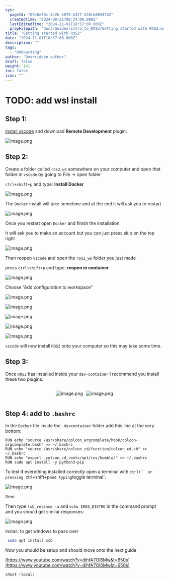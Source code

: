 ```yaml
---
sys:
  pageId: "89e0a78c-4e2b-4070-b327-d28cb0694742"
  createdTime: "2024-08-21T00:24:00.000Z"
  lastEditedTime: "2024-11-01T18:57:00.000Z"
  propFilepath: "docs/Guides/intro_to_ROS2/Getting started with ROS2.md"
title: "Getting started with ROS2"
date: "2024-11-01T18:57:00.000Z"
description: ""
tags:
  - "Onboarding"
author: "Overridden author"
draft: false
weight: 141
toc: false
icon: ""
---
```


# TODO: add wsl install

## Step 1:

[Install vscode](https://code.visualstudio.com/download) and download **Remote Development** plugin:

![image.png](https://prod-files-secure.s3.us-west-2.amazonaws.com/d518164a-d88e-44d1-a4ee-3adb3bd8bce0/efb52993-1881-4a40-b95e-6f020334f022/image.png?X-Amz-Algorithm=AWS4-HMAC-SHA256&X-Amz-Content-Sha256=UNSIGNED-PAYLOAD&X-Amz-Credential=ASIAZI2LB4665EBMLJ6P%2F20250218%2Fus-west-2%2Fs3%2Faws4_request&X-Amz-Date=20250218T170728Z&X-Amz-Expires=3600&X-Amz-Security-Token=IQoJb3JpZ2luX2VjEGcaCXVzLXdlc3QtMiJIMEYCIQC3gBzhS6mTdbK2DDD3V3ibrA3f%2FOwEDxJeIeO5TTCZRgIhALuFREmltMz2WjtXo3%2F%2Bms5IJW6A7Xc3ise%2BKazDYamYKogECJD%2F%2F%2F%2F%2F%2F%2F%2F%2F%2FwEQABoMNjM3NDIzMTgzODA1IgwN3tHUjV%2FCsOgpSIcq3AP1B%2B7Ys2bkGIEpHphV91cWciinhGN%2FvVkiVMGnR8kXcc0vrACUK1%2FATMBcnpFnMmM%2FXvzKw1dUDzpji8VecFc54g%2FojnZdioBWLlMD60by4aKjiOO4P5%2B7j%2FMwDQ60QpTsvlgtrLNDVdEj2ysWfWwZ%2BcmKTt0jK%2BBeyWmH%2FB7OxL71IttLLKSwH4T%2BDdsBRS3K%2FQV%2FpRQcOYFrY64Go98k%2Fjv5%2BVJOaSS21Cg7yODGrYYiZqeaxzSlHwz4mHjYVFYPBOZWuNsLqMLO60iRJAgqaMF1t%2Fs%2FL8U%2FSG%2BgUNBZQYY5Wxm8GHFfUSAbal%2BCIFNLj8D0HTr%2FkOWStFlqGneha0TCBPylsEpeL4wfu4HVy9n3K0%2BzOyisKdCOJKhOxt2%2BY%2B5p8lWA9Qi5zsV0xL0zoQFKw3AdzpOwP61WMixBz11i9T1ToWWaXtMGkNMbmyKUH6jYeKeO4m0YrawhBFRTb57PFK2WCwv2a2ZeIQMWg2Wj2xiw4cR7Z38D2UyWY%2FIQMinnKPzRxSca9%2FEEFBTUD%2BGQi0bjZoPiunW9rx7KjK7IAJpCBnQcRF6DfbD9SMh5mpC1P7TzsNUH9Q9%2FXQPPkWQT0I079vHVhOz9EB8B%2BZLnsJvR2ak68lZ34TDxstK9BjqkAZ94bxYt5AT%2F23%2FFzVQ7ZyxSTQrXYvtzS0oRnEPpVgDl47zK78C%2FuJDuX7ENSsgh29JlrUn7s8Ny7PsEJ2l4Yl9ew7S2DjwN09zvWas3ryzcitJI%2BBYFzwhHAaQUFg9Ekv6NRd6JVrV%2FgPZzLAiPD0CDj9jxFGNX%2FswkKybOJp9bTl57%2BBo2aw0DeCAPGzZxkAD5nr0VX5VdkGqn1W66qX3LsL%2Fa&X-Amz-Signature=d9dad9657bc0a0106614179b93ec7e064853c1e39fced5671a1ff21a4d1c7fbd&X-Amz-SignedHeaders=host&x-id=GetObject)

## Step 2:

Create a folder called `ros2_ws` somewhere on your computer and open that folder in `vscode` by going to File → open folder 

`ctrl+shift+p` and type: **Install Docker**

![image.png](https://prod-files-secure.s3.us-west-2.amazonaws.com/d518164a-d88e-44d1-a4ee-3adb3bd8bce0/2269dc0e-1cd5-47ff-bceb-c04ad9b2eab0/image.png?X-Amz-Algorithm=AWS4-HMAC-SHA256&X-Amz-Content-Sha256=UNSIGNED-PAYLOAD&X-Amz-Credential=ASIAZI2LB4665EBMLJ6P%2F20250218%2Fus-west-2%2Fs3%2Faws4_request&X-Amz-Date=20250218T170728Z&X-Amz-Expires=3600&X-Amz-Security-Token=IQoJb3JpZ2luX2VjEGcaCXVzLXdlc3QtMiJIMEYCIQC3gBzhS6mTdbK2DDD3V3ibrA3f%2FOwEDxJeIeO5TTCZRgIhALuFREmltMz2WjtXo3%2F%2Bms5IJW6A7Xc3ise%2BKazDYamYKogECJD%2F%2F%2F%2F%2F%2F%2F%2F%2F%2FwEQABoMNjM3NDIzMTgzODA1IgwN3tHUjV%2FCsOgpSIcq3AP1B%2B7Ys2bkGIEpHphV91cWciinhGN%2FvVkiVMGnR8kXcc0vrACUK1%2FATMBcnpFnMmM%2FXvzKw1dUDzpji8VecFc54g%2FojnZdioBWLlMD60by4aKjiOO4P5%2B7j%2FMwDQ60QpTsvlgtrLNDVdEj2ysWfWwZ%2BcmKTt0jK%2BBeyWmH%2FB7OxL71IttLLKSwH4T%2BDdsBRS3K%2FQV%2FpRQcOYFrY64Go98k%2Fjv5%2BVJOaSS21Cg7yODGrYYiZqeaxzSlHwz4mHjYVFYPBOZWuNsLqMLO60iRJAgqaMF1t%2Fs%2FL8U%2FSG%2BgUNBZQYY5Wxm8GHFfUSAbal%2BCIFNLj8D0HTr%2FkOWStFlqGneha0TCBPylsEpeL4wfu4HVy9n3K0%2BzOyisKdCOJKhOxt2%2BY%2B5p8lWA9Qi5zsV0xL0zoQFKw3AdzpOwP61WMixBz11i9T1ToWWaXtMGkNMbmyKUH6jYeKeO4m0YrawhBFRTb57PFK2WCwv2a2ZeIQMWg2Wj2xiw4cR7Z38D2UyWY%2FIQMinnKPzRxSca9%2FEEFBTUD%2BGQi0bjZoPiunW9rx7KjK7IAJpCBnQcRF6DfbD9SMh5mpC1P7TzsNUH9Q9%2FXQPPkWQT0I079vHVhOz9EB8B%2BZLnsJvR2ak68lZ34TDxstK9BjqkAZ94bxYt5AT%2F23%2FFzVQ7ZyxSTQrXYvtzS0oRnEPpVgDl47zK78C%2FuJDuX7ENSsgh29JlrUn7s8Ny7PsEJ2l4Yl9ew7S2DjwN09zvWas3ryzcitJI%2BBYFzwhHAaQUFg9Ekv6NRd6JVrV%2FgPZzLAiPD0CDj9jxFGNX%2FswkKybOJp9bTl57%2BBo2aw0DeCAPGzZxkAD5nr0VX5VdkGqn1W66qX3LsL%2Fa&X-Amz-Signature=ea1591e07edc4532c393e4be91fe1141bd9ee93c65909d5f94c1fc9888ff694e&X-Amz-SignedHeaders=host&x-id=GetObject)

The `Docker` install will take sometime and at the end it will ask you to restart

![image.png](https://prod-files-secure.s3.us-west-2.amazonaws.com/d518164a-d88e-44d1-a4ee-3adb3bd8bce0/ed233f78-be33-4b1f-b89c-9c346c0e961e/image.png?X-Amz-Algorithm=AWS4-HMAC-SHA256&X-Amz-Content-Sha256=UNSIGNED-PAYLOAD&X-Amz-Credential=ASIAZI2LB4665EBMLJ6P%2F20250218%2Fus-west-2%2Fs3%2Faws4_request&X-Amz-Date=20250218T170728Z&X-Amz-Expires=3600&X-Amz-Security-Token=IQoJb3JpZ2luX2VjEGcaCXVzLXdlc3QtMiJIMEYCIQC3gBzhS6mTdbK2DDD3V3ibrA3f%2FOwEDxJeIeO5TTCZRgIhALuFREmltMz2WjtXo3%2F%2Bms5IJW6A7Xc3ise%2BKazDYamYKogECJD%2F%2F%2F%2F%2F%2F%2F%2F%2F%2FwEQABoMNjM3NDIzMTgzODA1IgwN3tHUjV%2FCsOgpSIcq3AP1B%2B7Ys2bkGIEpHphV91cWciinhGN%2FvVkiVMGnR8kXcc0vrACUK1%2FATMBcnpFnMmM%2FXvzKw1dUDzpji8VecFc54g%2FojnZdioBWLlMD60by4aKjiOO4P5%2B7j%2FMwDQ60QpTsvlgtrLNDVdEj2ysWfWwZ%2BcmKTt0jK%2BBeyWmH%2FB7OxL71IttLLKSwH4T%2BDdsBRS3K%2FQV%2FpRQcOYFrY64Go98k%2Fjv5%2BVJOaSS21Cg7yODGrYYiZqeaxzSlHwz4mHjYVFYPBOZWuNsLqMLO60iRJAgqaMF1t%2Fs%2FL8U%2FSG%2BgUNBZQYY5Wxm8GHFfUSAbal%2BCIFNLj8D0HTr%2FkOWStFlqGneha0TCBPylsEpeL4wfu4HVy9n3K0%2BzOyisKdCOJKhOxt2%2BY%2B5p8lWA9Qi5zsV0xL0zoQFKw3AdzpOwP61WMixBz11i9T1ToWWaXtMGkNMbmyKUH6jYeKeO4m0YrawhBFRTb57PFK2WCwv2a2ZeIQMWg2Wj2xiw4cR7Z38D2UyWY%2FIQMinnKPzRxSca9%2FEEFBTUD%2BGQi0bjZoPiunW9rx7KjK7IAJpCBnQcRF6DfbD9SMh5mpC1P7TzsNUH9Q9%2FXQPPkWQT0I079vHVhOz9EB8B%2BZLnsJvR2ak68lZ34TDxstK9BjqkAZ94bxYt5AT%2F23%2FFzVQ7ZyxSTQrXYvtzS0oRnEPpVgDl47zK78C%2FuJDuX7ENSsgh29JlrUn7s8Ny7PsEJ2l4Yl9ew7S2DjwN09zvWas3ryzcitJI%2BBYFzwhHAaQUFg9Ekv6NRd6JVrV%2FgPZzLAiPD0CDj9jxFGNX%2FswkKybOJp9bTl57%2BBo2aw0DeCAPGzZxkAD5nr0VX5VdkGqn1W66qX3LsL%2Fa&X-Amz-Signature=310f73749cd13610b31fe11fd4f1c817efcc1341bb48c2a8158add9bd354fd53&X-Amz-SignedHeaders=host&x-id=GetObject)

Once you restart open `Docker` and finish the installation

It will ask you to make an account but you can just press skip on the top right

![image.png](https://prod-files-secure.s3.us-west-2.amazonaws.com/d518164a-d88e-44d1-a4ee-3adb3bd8bce0/21010ad9-1659-4fd9-9f59-9932a09b2a3d/image.png?X-Amz-Algorithm=AWS4-HMAC-SHA256&X-Amz-Content-Sha256=UNSIGNED-PAYLOAD&X-Amz-Credential=ASIAZI2LB4665EBMLJ6P%2F20250218%2Fus-west-2%2Fs3%2Faws4_request&X-Amz-Date=20250218T170728Z&X-Amz-Expires=3600&X-Amz-Security-Token=IQoJb3JpZ2luX2VjEGcaCXVzLXdlc3QtMiJIMEYCIQC3gBzhS6mTdbK2DDD3V3ibrA3f%2FOwEDxJeIeO5TTCZRgIhALuFREmltMz2WjtXo3%2F%2Bms5IJW6A7Xc3ise%2BKazDYamYKogECJD%2F%2F%2F%2F%2F%2F%2F%2F%2F%2FwEQABoMNjM3NDIzMTgzODA1IgwN3tHUjV%2FCsOgpSIcq3AP1B%2B7Ys2bkGIEpHphV91cWciinhGN%2FvVkiVMGnR8kXcc0vrACUK1%2FATMBcnpFnMmM%2FXvzKw1dUDzpji8VecFc54g%2FojnZdioBWLlMD60by4aKjiOO4P5%2B7j%2FMwDQ60QpTsvlgtrLNDVdEj2ysWfWwZ%2BcmKTt0jK%2BBeyWmH%2FB7OxL71IttLLKSwH4T%2BDdsBRS3K%2FQV%2FpRQcOYFrY64Go98k%2Fjv5%2BVJOaSS21Cg7yODGrYYiZqeaxzSlHwz4mHjYVFYPBOZWuNsLqMLO60iRJAgqaMF1t%2Fs%2FL8U%2FSG%2BgUNBZQYY5Wxm8GHFfUSAbal%2BCIFNLj8D0HTr%2FkOWStFlqGneha0TCBPylsEpeL4wfu4HVy9n3K0%2BzOyisKdCOJKhOxt2%2BY%2B5p8lWA9Qi5zsV0xL0zoQFKw3AdzpOwP61WMixBz11i9T1ToWWaXtMGkNMbmyKUH6jYeKeO4m0YrawhBFRTb57PFK2WCwv2a2ZeIQMWg2Wj2xiw4cR7Z38D2UyWY%2FIQMinnKPzRxSca9%2FEEFBTUD%2BGQi0bjZoPiunW9rx7KjK7IAJpCBnQcRF6DfbD9SMh5mpC1P7TzsNUH9Q9%2FXQPPkWQT0I079vHVhOz9EB8B%2BZLnsJvR2ak68lZ34TDxstK9BjqkAZ94bxYt5AT%2F23%2FFzVQ7ZyxSTQrXYvtzS0oRnEPpVgDl47zK78C%2FuJDuX7ENSsgh29JlrUn7s8Ny7PsEJ2l4Yl9ew7S2DjwN09zvWas3ryzcitJI%2BBYFzwhHAaQUFg9Ekv6NRd6JVrV%2FgPZzLAiPD0CDj9jxFGNX%2FswkKybOJp9bTl57%2BBo2aw0DeCAPGzZxkAD5nr0VX5VdkGqn1W66qX3LsL%2Fa&X-Amz-Signature=2b69cac25e7d8bdb7d3f46c1488f8e4d46c87538ddb5b764fa1e441ab43396d2&X-Amz-SignedHeaders=host&x-id=GetObject)

Then reopen `vscode` and open the `ros2_ws` folder you just made

press `ctrl+shift+p` and type: **reopen in container**

![image.png](https://prod-files-secure.s3.us-west-2.amazonaws.com/d518164a-d88e-44d1-a4ee-3adb3bd8bce0/4e93b8c2-41ad-488c-8095-c74205196118/image.png?X-Amz-Algorithm=AWS4-HMAC-SHA256&X-Amz-Content-Sha256=UNSIGNED-PAYLOAD&X-Amz-Credential=ASIAZI2LB4665EBMLJ6P%2F20250218%2Fus-west-2%2Fs3%2Faws4_request&X-Amz-Date=20250218T170728Z&X-Amz-Expires=3600&X-Amz-Security-Token=IQoJb3JpZ2luX2VjEGcaCXVzLXdlc3QtMiJIMEYCIQC3gBzhS6mTdbK2DDD3V3ibrA3f%2FOwEDxJeIeO5TTCZRgIhALuFREmltMz2WjtXo3%2F%2Bms5IJW6A7Xc3ise%2BKazDYamYKogECJD%2F%2F%2F%2F%2F%2F%2F%2F%2F%2FwEQABoMNjM3NDIzMTgzODA1IgwN3tHUjV%2FCsOgpSIcq3AP1B%2B7Ys2bkGIEpHphV91cWciinhGN%2FvVkiVMGnR8kXcc0vrACUK1%2FATMBcnpFnMmM%2FXvzKw1dUDzpji8VecFc54g%2FojnZdioBWLlMD60by4aKjiOO4P5%2B7j%2FMwDQ60QpTsvlgtrLNDVdEj2ysWfWwZ%2BcmKTt0jK%2BBeyWmH%2FB7OxL71IttLLKSwH4T%2BDdsBRS3K%2FQV%2FpRQcOYFrY64Go98k%2Fjv5%2BVJOaSS21Cg7yODGrYYiZqeaxzSlHwz4mHjYVFYPBOZWuNsLqMLO60iRJAgqaMF1t%2Fs%2FL8U%2FSG%2BgUNBZQYY5Wxm8GHFfUSAbal%2BCIFNLj8D0HTr%2FkOWStFlqGneha0TCBPylsEpeL4wfu4HVy9n3K0%2BzOyisKdCOJKhOxt2%2BY%2B5p8lWA9Qi5zsV0xL0zoQFKw3AdzpOwP61WMixBz11i9T1ToWWaXtMGkNMbmyKUH6jYeKeO4m0YrawhBFRTb57PFK2WCwv2a2ZeIQMWg2Wj2xiw4cR7Z38D2UyWY%2FIQMinnKPzRxSca9%2FEEFBTUD%2BGQi0bjZoPiunW9rx7KjK7IAJpCBnQcRF6DfbD9SMh5mpC1P7TzsNUH9Q9%2FXQPPkWQT0I079vHVhOz9EB8B%2BZLnsJvR2ak68lZ34TDxstK9BjqkAZ94bxYt5AT%2F23%2FFzVQ7ZyxSTQrXYvtzS0oRnEPpVgDl47zK78C%2FuJDuX7ENSsgh29JlrUn7s8Ny7PsEJ2l4Yl9ew7S2DjwN09zvWas3ryzcitJI%2BBYFzwhHAaQUFg9Ekv6NRd6JVrV%2FgPZzLAiPD0CDj9jxFGNX%2FswkKybOJp9bTl57%2BBo2aw0DeCAPGzZxkAD5nr0VX5VdkGqn1W66qX3LsL%2Fa&X-Amz-Signature=01e9a5327374b2e6e892b670d342d65d6e4fa95d6f52ca23b25fdfee92ca473d&X-Amz-SignedHeaders=host&x-id=GetObject)

Choose “Add configuration to workspace”

![image.png](https://prod-files-secure.s3.us-west-2.amazonaws.com/d518164a-d88e-44d1-a4ee-3adb3bd8bce0/9560b282-5060-4989-ba37-97e7b2c22476/image.png?X-Amz-Algorithm=AWS4-HMAC-SHA256&X-Amz-Content-Sha256=UNSIGNED-PAYLOAD&X-Amz-Credential=ASIAZI2LB4665EBMLJ6P%2F20250218%2Fus-west-2%2Fs3%2Faws4_request&X-Amz-Date=20250218T170728Z&X-Amz-Expires=3600&X-Amz-Security-Token=IQoJb3JpZ2luX2VjEGcaCXVzLXdlc3QtMiJIMEYCIQC3gBzhS6mTdbK2DDD3V3ibrA3f%2FOwEDxJeIeO5TTCZRgIhALuFREmltMz2WjtXo3%2F%2Bms5IJW6A7Xc3ise%2BKazDYamYKogECJD%2F%2F%2F%2F%2F%2F%2F%2F%2F%2FwEQABoMNjM3NDIzMTgzODA1IgwN3tHUjV%2FCsOgpSIcq3AP1B%2B7Ys2bkGIEpHphV91cWciinhGN%2FvVkiVMGnR8kXcc0vrACUK1%2FATMBcnpFnMmM%2FXvzKw1dUDzpji8VecFc54g%2FojnZdioBWLlMD60by4aKjiOO4P5%2B7j%2FMwDQ60QpTsvlgtrLNDVdEj2ysWfWwZ%2BcmKTt0jK%2BBeyWmH%2FB7OxL71IttLLKSwH4T%2BDdsBRS3K%2FQV%2FpRQcOYFrY64Go98k%2Fjv5%2BVJOaSS21Cg7yODGrYYiZqeaxzSlHwz4mHjYVFYPBOZWuNsLqMLO60iRJAgqaMF1t%2Fs%2FL8U%2FSG%2BgUNBZQYY5Wxm8GHFfUSAbal%2BCIFNLj8D0HTr%2FkOWStFlqGneha0TCBPylsEpeL4wfu4HVy9n3K0%2BzOyisKdCOJKhOxt2%2BY%2B5p8lWA9Qi5zsV0xL0zoQFKw3AdzpOwP61WMixBz11i9T1ToWWaXtMGkNMbmyKUH6jYeKeO4m0YrawhBFRTb57PFK2WCwv2a2ZeIQMWg2Wj2xiw4cR7Z38D2UyWY%2FIQMinnKPzRxSca9%2FEEFBTUD%2BGQi0bjZoPiunW9rx7KjK7IAJpCBnQcRF6DfbD9SMh5mpC1P7TzsNUH9Q9%2FXQPPkWQT0I079vHVhOz9EB8B%2BZLnsJvR2ak68lZ34TDxstK9BjqkAZ94bxYt5AT%2F23%2FFzVQ7ZyxSTQrXYvtzS0oRnEPpVgDl47zK78C%2FuJDuX7ENSsgh29JlrUn7s8Ny7PsEJ2l4Yl9ew7S2DjwN09zvWas3ryzcitJI%2BBYFzwhHAaQUFg9Ekv6NRd6JVrV%2FgPZzLAiPD0CDj9jxFGNX%2FswkKybOJp9bTl57%2BBo2aw0DeCAPGzZxkAD5nr0VX5VdkGqn1W66qX3LsL%2Fa&X-Amz-Signature=93b6a64f532e305efbe39bdf6f8da790873a44bc757365a6a368aa768255f8e1&X-Amz-SignedHeaders=host&x-id=GetObject)

![image.png](https://prod-files-secure.s3.us-west-2.amazonaws.com/d518164a-d88e-44d1-a4ee-3adb3bd8bce0/2ee63f81-886b-48e8-a553-dc6e5eac99e4/image.png?X-Amz-Algorithm=AWS4-HMAC-SHA256&X-Amz-Content-Sha256=UNSIGNED-PAYLOAD&X-Amz-Credential=ASIAZI2LB4665EBMLJ6P%2F20250218%2Fus-west-2%2Fs3%2Faws4_request&X-Amz-Date=20250218T170728Z&X-Amz-Expires=3600&X-Amz-Security-Token=IQoJb3JpZ2luX2VjEGcaCXVzLXdlc3QtMiJIMEYCIQC3gBzhS6mTdbK2DDD3V3ibrA3f%2FOwEDxJeIeO5TTCZRgIhALuFREmltMz2WjtXo3%2F%2Bms5IJW6A7Xc3ise%2BKazDYamYKogECJD%2F%2F%2F%2F%2F%2F%2F%2F%2F%2FwEQABoMNjM3NDIzMTgzODA1IgwN3tHUjV%2FCsOgpSIcq3AP1B%2B7Ys2bkGIEpHphV91cWciinhGN%2FvVkiVMGnR8kXcc0vrACUK1%2FATMBcnpFnMmM%2FXvzKw1dUDzpji8VecFc54g%2FojnZdioBWLlMD60by4aKjiOO4P5%2B7j%2FMwDQ60QpTsvlgtrLNDVdEj2ysWfWwZ%2BcmKTt0jK%2BBeyWmH%2FB7OxL71IttLLKSwH4T%2BDdsBRS3K%2FQV%2FpRQcOYFrY64Go98k%2Fjv5%2BVJOaSS21Cg7yODGrYYiZqeaxzSlHwz4mHjYVFYPBOZWuNsLqMLO60iRJAgqaMF1t%2Fs%2FL8U%2FSG%2BgUNBZQYY5Wxm8GHFfUSAbal%2BCIFNLj8D0HTr%2FkOWStFlqGneha0TCBPylsEpeL4wfu4HVy9n3K0%2BzOyisKdCOJKhOxt2%2BY%2B5p8lWA9Qi5zsV0xL0zoQFKw3AdzpOwP61WMixBz11i9T1ToWWaXtMGkNMbmyKUH6jYeKeO4m0YrawhBFRTb57PFK2WCwv2a2ZeIQMWg2Wj2xiw4cR7Z38D2UyWY%2FIQMinnKPzRxSca9%2FEEFBTUD%2BGQi0bjZoPiunW9rx7KjK7IAJpCBnQcRF6DfbD9SMh5mpC1P7TzsNUH9Q9%2FXQPPkWQT0I079vHVhOz9EB8B%2BZLnsJvR2ak68lZ34TDxstK9BjqkAZ94bxYt5AT%2F23%2FFzVQ7ZyxSTQrXYvtzS0oRnEPpVgDl47zK78C%2FuJDuX7ENSsgh29JlrUn7s8Ny7PsEJ2l4Yl9ew7S2DjwN09zvWas3ryzcitJI%2BBYFzwhHAaQUFg9Ekv6NRd6JVrV%2FgPZzLAiPD0CDj9jxFGNX%2FswkKybOJp9bTl57%2BBo2aw0DeCAPGzZxkAD5nr0VX5VdkGqn1W66qX3LsL%2Fa&X-Amz-Signature=aa05bd5fe514b67c775d41b60eda31464e7a370781246bfeb48bb6954bcb9c5c&X-Amz-SignedHeaders=host&x-id=GetObject)

![image.png](https://prod-files-secure.s3.us-west-2.amazonaws.com/d518164a-d88e-44d1-a4ee-3adb3bd8bce0/ae1580b2-b048-407e-aed9-b584224a7a04/image.png?X-Amz-Algorithm=AWS4-HMAC-SHA256&X-Amz-Content-Sha256=UNSIGNED-PAYLOAD&X-Amz-Credential=ASIAZI2LB4665EBMLJ6P%2F20250218%2Fus-west-2%2Fs3%2Faws4_request&X-Amz-Date=20250218T170728Z&X-Amz-Expires=3600&X-Amz-Security-Token=IQoJb3JpZ2luX2VjEGcaCXVzLXdlc3QtMiJIMEYCIQC3gBzhS6mTdbK2DDD3V3ibrA3f%2FOwEDxJeIeO5TTCZRgIhALuFREmltMz2WjtXo3%2F%2Bms5IJW6A7Xc3ise%2BKazDYamYKogECJD%2F%2F%2F%2F%2F%2F%2F%2F%2F%2FwEQABoMNjM3NDIzMTgzODA1IgwN3tHUjV%2FCsOgpSIcq3AP1B%2B7Ys2bkGIEpHphV91cWciinhGN%2FvVkiVMGnR8kXcc0vrACUK1%2FATMBcnpFnMmM%2FXvzKw1dUDzpji8VecFc54g%2FojnZdioBWLlMD60by4aKjiOO4P5%2B7j%2FMwDQ60QpTsvlgtrLNDVdEj2ysWfWwZ%2BcmKTt0jK%2BBeyWmH%2FB7OxL71IttLLKSwH4T%2BDdsBRS3K%2FQV%2FpRQcOYFrY64Go98k%2Fjv5%2BVJOaSS21Cg7yODGrYYiZqeaxzSlHwz4mHjYVFYPBOZWuNsLqMLO60iRJAgqaMF1t%2Fs%2FL8U%2FSG%2BgUNBZQYY5Wxm8GHFfUSAbal%2BCIFNLj8D0HTr%2FkOWStFlqGneha0TCBPylsEpeL4wfu4HVy9n3K0%2BzOyisKdCOJKhOxt2%2BY%2B5p8lWA9Qi5zsV0xL0zoQFKw3AdzpOwP61WMixBz11i9T1ToWWaXtMGkNMbmyKUH6jYeKeO4m0YrawhBFRTb57PFK2WCwv2a2ZeIQMWg2Wj2xiw4cR7Z38D2UyWY%2FIQMinnKPzRxSca9%2FEEFBTUD%2BGQi0bjZoPiunW9rx7KjK7IAJpCBnQcRF6DfbD9SMh5mpC1P7TzsNUH9Q9%2FXQPPkWQT0I079vHVhOz9EB8B%2BZLnsJvR2ak68lZ34TDxstK9BjqkAZ94bxYt5AT%2F23%2FFzVQ7ZyxSTQrXYvtzS0oRnEPpVgDl47zK78C%2FuJDuX7ENSsgh29JlrUn7s8Ny7PsEJ2l4Yl9ew7S2DjwN09zvWas3ryzcitJI%2BBYFzwhHAaQUFg9Ekv6NRd6JVrV%2FgPZzLAiPD0CDj9jxFGNX%2FswkKybOJp9bTl57%2BBo2aw0DeCAPGzZxkAD5nr0VX5VdkGqn1W66qX3LsL%2Fa&X-Amz-Signature=56f4b74372084b3b772b5489501c440723395f94e05bb1d2d5b8b2338f102f24&X-Amz-SignedHeaders=host&x-id=GetObject)

![image.png](https://prod-files-secure.s3.us-west-2.amazonaws.com/d518164a-d88e-44d1-a4ee-3adb3bd8bce0/53255b28-f75e-430f-b9e3-c0ac8577e42b/image.png?X-Amz-Algorithm=AWS4-HMAC-SHA256&X-Amz-Content-Sha256=UNSIGNED-PAYLOAD&X-Amz-Credential=ASIAZI2LB4665EBMLJ6P%2F20250218%2Fus-west-2%2Fs3%2Faws4_request&X-Amz-Date=20250218T170728Z&X-Amz-Expires=3600&X-Amz-Security-Token=IQoJb3JpZ2luX2VjEGcaCXVzLXdlc3QtMiJIMEYCIQC3gBzhS6mTdbK2DDD3V3ibrA3f%2FOwEDxJeIeO5TTCZRgIhALuFREmltMz2WjtXo3%2F%2Bms5IJW6A7Xc3ise%2BKazDYamYKogECJD%2F%2F%2F%2F%2F%2F%2F%2F%2F%2FwEQABoMNjM3NDIzMTgzODA1IgwN3tHUjV%2FCsOgpSIcq3AP1B%2B7Ys2bkGIEpHphV91cWciinhGN%2FvVkiVMGnR8kXcc0vrACUK1%2FATMBcnpFnMmM%2FXvzKw1dUDzpji8VecFc54g%2FojnZdioBWLlMD60by4aKjiOO4P5%2B7j%2FMwDQ60QpTsvlgtrLNDVdEj2ysWfWwZ%2BcmKTt0jK%2BBeyWmH%2FB7OxL71IttLLKSwH4T%2BDdsBRS3K%2FQV%2FpRQcOYFrY64Go98k%2Fjv5%2BVJOaSS21Cg7yODGrYYiZqeaxzSlHwz4mHjYVFYPBOZWuNsLqMLO60iRJAgqaMF1t%2Fs%2FL8U%2FSG%2BgUNBZQYY5Wxm8GHFfUSAbal%2BCIFNLj8D0HTr%2FkOWStFlqGneha0TCBPylsEpeL4wfu4HVy9n3K0%2BzOyisKdCOJKhOxt2%2BY%2B5p8lWA9Qi5zsV0xL0zoQFKw3AdzpOwP61WMixBz11i9T1ToWWaXtMGkNMbmyKUH6jYeKeO4m0YrawhBFRTb57PFK2WCwv2a2ZeIQMWg2Wj2xiw4cR7Z38D2UyWY%2FIQMinnKPzRxSca9%2FEEFBTUD%2BGQi0bjZoPiunW9rx7KjK7IAJpCBnQcRF6DfbD9SMh5mpC1P7TzsNUH9Q9%2FXQPPkWQT0I079vHVhOz9EB8B%2BZLnsJvR2ak68lZ34TDxstK9BjqkAZ94bxYt5AT%2F23%2FFzVQ7ZyxSTQrXYvtzS0oRnEPpVgDl47zK78C%2FuJDuX7ENSsgh29JlrUn7s8Ny7PsEJ2l4Yl9ew7S2DjwN09zvWas3ryzcitJI%2BBYFzwhHAaQUFg9Ekv6NRd6JVrV%2FgPZzLAiPD0CDj9jxFGNX%2FswkKybOJp9bTl57%2BBo2aw0DeCAPGzZxkAD5nr0VX5VdkGqn1W66qX3LsL%2Fa&X-Amz-Signature=f338821badf554de88bc6f8e478adcc89182b5b2d66202c5872d68a7097518c0&X-Amz-SignedHeaders=host&x-id=GetObject)

![image.png](https://prod-files-secure.s3.us-west-2.amazonaws.com/d518164a-d88e-44d1-a4ee-3adb3bd8bce0/7c562767-5af9-4ffb-97d1-327bcdf4ee00/image.png?X-Amz-Algorithm=AWS4-HMAC-SHA256&X-Amz-Content-Sha256=UNSIGNED-PAYLOAD&X-Amz-Credential=ASIAZI2LB4665EBMLJ6P%2F20250218%2Fus-west-2%2Fs3%2Faws4_request&X-Amz-Date=20250218T170728Z&X-Amz-Expires=3600&X-Amz-Security-Token=IQoJb3JpZ2luX2VjEGcaCXVzLXdlc3QtMiJIMEYCIQC3gBzhS6mTdbK2DDD3V3ibrA3f%2FOwEDxJeIeO5TTCZRgIhALuFREmltMz2WjtXo3%2F%2Bms5IJW6A7Xc3ise%2BKazDYamYKogECJD%2F%2F%2F%2F%2F%2F%2F%2F%2F%2FwEQABoMNjM3NDIzMTgzODA1IgwN3tHUjV%2FCsOgpSIcq3AP1B%2B7Ys2bkGIEpHphV91cWciinhGN%2FvVkiVMGnR8kXcc0vrACUK1%2FATMBcnpFnMmM%2FXvzKw1dUDzpji8VecFc54g%2FojnZdioBWLlMD60by4aKjiOO4P5%2B7j%2FMwDQ60QpTsvlgtrLNDVdEj2ysWfWwZ%2BcmKTt0jK%2BBeyWmH%2FB7OxL71IttLLKSwH4T%2BDdsBRS3K%2FQV%2FpRQcOYFrY64Go98k%2Fjv5%2BVJOaSS21Cg7yODGrYYiZqeaxzSlHwz4mHjYVFYPBOZWuNsLqMLO60iRJAgqaMF1t%2Fs%2FL8U%2FSG%2BgUNBZQYY5Wxm8GHFfUSAbal%2BCIFNLj8D0HTr%2FkOWStFlqGneha0TCBPylsEpeL4wfu4HVy9n3K0%2BzOyisKdCOJKhOxt2%2BY%2B5p8lWA9Qi5zsV0xL0zoQFKw3AdzpOwP61WMixBz11i9T1ToWWaXtMGkNMbmyKUH6jYeKeO4m0YrawhBFRTb57PFK2WCwv2a2ZeIQMWg2Wj2xiw4cR7Z38D2UyWY%2FIQMinnKPzRxSca9%2FEEFBTUD%2BGQi0bjZoPiunW9rx7KjK7IAJpCBnQcRF6DfbD9SMh5mpC1P7TzsNUH9Q9%2FXQPPkWQT0I079vHVhOz9EB8B%2BZLnsJvR2ak68lZ34TDxstK9BjqkAZ94bxYt5AT%2F23%2FFzVQ7ZyxSTQrXYvtzS0oRnEPpVgDl47zK78C%2FuJDuX7ENSsgh29JlrUn7s8Ny7PsEJ2l4Yl9ew7S2DjwN09zvWas3ryzcitJI%2BBYFzwhHAaQUFg9Ekv6NRd6JVrV%2FgPZzLAiPD0CDj9jxFGNX%2FswkKybOJp9bTl57%2BBo2aw0DeCAPGzZxkAD5nr0VX5VdkGqn1W66qX3LsL%2Fa&X-Amz-Signature=47eca08479bed19d010f51c36b74e208458bffc9fb1e65370e32ef676122778c&X-Amz-SignedHeaders=host&x-id=GetObject)

`vscode` will now install `ROS2` onto your computer so this may take some time.

## Step 3:

Once `ROS2` has installed inside your `dev-container` I recommend you install these two plugins:

<div style="display: flex;flex-direction: row; column-gap:10px; max-width: 630px;justify-content: center;">
<div>

![image.png](https://prod-files-secure.s3.us-west-2.amazonaws.com/d518164a-d88e-44d1-a4ee-3adb3bd8bce0/3fc3d550-5a54-4ba1-ba6b-faa01cdb7369/image.png?X-Amz-Algorithm=AWS4-HMAC-SHA256&X-Amz-Content-Sha256=UNSIGNED-PAYLOAD&X-Amz-Credential=ASIAZI2LB466QUEBVRD7%2F20250218%2Fus-west-2%2Fs3%2Faws4_request&X-Amz-Date=20250218T170732Z&X-Amz-Expires=3600&X-Amz-Security-Token=IQoJb3JpZ2luX2VjEGcaCXVzLXdlc3QtMiJHMEUCIQCYPng0jyvwKvo3uCp1NEoUBYOmBXGWHCRxBX5ktiqO5AIgT1ULX%2ByGHQc8VIXSOOnE1K2PD1yOUQJP%2BXdzFrwOoOcqiAQIkP%2F%2F%2F%2F%2F%2F%2F%2F%2F%2FARAAGgw2Mzc0MjMxODM4MDUiDGxeUzDjrqCWG%2FnM7CrcAyb6ajqNq84yWn25ldmVhI3XSvqMfvip5lH0RjJ%2FGxxeM2A2TvxkNc26UYXLz9EoivyGRpUdhL30Uy0nxRmJUL6%2B53YTuvugXtUYGeFka3wtjSjGri0SYUb3tcl9432%2Fqu8KbBhddHL5zNkzEk5YPqxJ71fSRivkJU%2BmksYQKUpM0%2BY8uFVWs3a8GXL9sGg%2FGW%2FOeO6Is4RVQlYnBAyk1AoP2zltwYTMpxUTGLZJez%2F0Nj5Kes3ODdxvrL6HFLgbOR6keeLFO85hUo7iGxXzzkmzrXd4Q0zzpcFvTEROa1yfPVt5cyD9kyhwuYEU9ryrmZKmkuCFdXFeDNSdAfpDSjWA6X%2FRR5Uzvxv3YqzWjiNxgHMZvKUdsptZhTNtDzuB5Pe3cSGkhtnuuEvhbQsgORHHhl5dt2yt9Lw5BnyEitJHH%2Fmgc3UijNIxEapzdAR%2FEhINTfLnL8EDim3J2ex7uyb18mHIVMcUxjvOz6Dia9PBDQScrcFOsvYHPy4aOw8HdFBfus5RZ5V6Vh64%2FYCHtqhV24xDutL6EjVh0IoDzDgXU9%2BG%2BdQU0XJw9pdLrMgRj0M50WCaZib4RyMyZeGdVLQqnr6PbClNCnXaC4WVAkxS9s128v18PtlwL3OQMM6y0r0GOqUBbrRDiDgxnORV8WMHRsHhxQo%2BB4U722jGft8K61nXb1ZN6KZ80CynZopvut0V%2FDCxrOoOK0PTSxQyK5PehcdYyzsaHkEI9aiEQWT4%2F%2BdBGw2MDCpx4uUTDyPzGgwTf%2FwdtUVpddJ9pT6carpc40KdeW8VBJ8G5Nh8Vv7%2Frzctz6qH2%2FKTYetbsALaJnr145l8jPFQMc2J2WZwWY4trH6RBUUWHFVg&X-Amz-Signature=0af33e4f67d178d2f12114a91b2eecbdb106620a63a377ac9255182064c2a624&X-Amz-SignedHeaders=host&x-id=GetObject)

</div>
<div>

![image.png](https://prod-files-secure.s3.us-west-2.amazonaws.com/d518164a-d88e-44d1-a4ee-3adb3bd8bce0/d994cc66-13c2-4093-a5a3-f84cf4601a82/image.png?X-Amz-Algorithm=AWS4-HMAC-SHA256&X-Amz-Content-Sha256=UNSIGNED-PAYLOAD&X-Amz-Credential=ASIAZI2LB466UFNCESXQ%2F20250218%2Fus-west-2%2Fs3%2Faws4_request&X-Amz-Date=20250218T170732Z&X-Amz-Expires=3600&X-Amz-Security-Token=IQoJb3JpZ2luX2VjEGcaCXVzLXdlc3QtMiJHMEUCIQCABu%2BDIY4M1I77kgOjwEvIzzfMjm6KSfoz9QddzoPY8gIgH2UAetmoRyQlycHcFFsOMRfqooYW9NX%2Bi6b%2BFtYSMcwqiAQIkP%2F%2F%2F%2F%2F%2F%2F%2F%2F%2FARAAGgw2Mzc0MjMxODM4MDUiDM8OfIBdJ2hxoqT5aircAyQtpcIm9Y6fN1mIv2NYgR0yQfL09AMML2u06V7cBWqqsGEpFa%2B8k%2FJv0ZF6w5xbsMGZnO0C4teRi%2FRQO4qtstvsYnSzBNgPQqhLuo9LrhUGm7KBS0S9TSAkJ3uj0zPspPA2El2nIKEuItjeRDq7y0Q10WKgfW6bLLwbbEqJp7bZqQlCTp7ustaGMUqcqoEVnxEbp8p3ZobVTDjQdnyRzAPNOlFnIh%2F5FUr4SLoldexMqXQSLaaktaOFbIt9bGQNt2Y5Fy7gai%2BidxIQyD4bfsVLpq2upg4tJ%2Fhc6Qv1lIMAbAdeMszbfngBthiCex%2BvcPpGOn4YmIVuJjDFg1ZiiU%2FTKgGX9%2B7hl12fZSjcJTx2nPI040Cmf3lPkuGBxbvBZvpSmBN7IEpvgt7eTZ52jHuPvEIPo8e1Dwu%2BNmdnjd6RrI9vI04WzCDoibESkAMYwC1k6SWQmSxmnPlpPnt7vL2uNKT8tJ1J312MYVqqvYe8I6ahxNQHSuwV3utxEgTuq5Jkbu8KNsloaIeRM1%2F1kQdFmvMLeLnEPLzuq6doQahR%2F%2Bv1AEkVpopvvYIU7SeEgxOJocysaWOt%2BP8pL8NS2wXh1qp1jz7A3156OV5LQxyKlKccujhkh3MRLT%2ByMPix0r0GOqUBLn0s7sdbREbdxsSyPLoW2zZwBEpvTyOwtle%2BM1UDYb8bFV3409dV5JuxahnbQZWYC5xdThScrCSN2wDir0nHWmNDuOFfl484zykCdyYq07CFommhadt6QFvUcsflnoLIriZpw1Sbqet39%2FlKM%2F86n2xSouorXhpI0GPaoMHLkzOx8Met2VJL5VQBERbbCYf6AiDg1pm8HNenBBYqKZzZAJ9UFUbo&X-Amz-Signature=4efa3571540704a9a1e1dbe9bab387c5be9517381e5efad21192456f19b13af7&X-Amz-SignedHeaders=host&x-id=GetObject)

</div>
</div>

## Step 4: add to `.bashrc`

In the `Docker` file inside the `.devcontainer` folder add this line at the very bottom: 

```docker
RUN echo "source /usr/share/colcon_argcomplete/hook/colcon-argcomplete.bash" >> ~/.bashrc
RUN echo "source /usr/share/colcon_cd/function/colcon_cd.sh" >> ~/.bashrc
RUN echo "export _colcon_cd_root=/opt/ros/humble/" >> ~/.bashrc
RUN sudo apt install -y python3-pip 
```

To test if everything installed correctly open a terminal with `ctrl+`` or pressing `ctrl+shift+p` and typing `toggle terminal`:

![image.png](https://prod-files-secure.s3.us-west-2.amazonaws.com/d518164a-d88e-44d1-a4ee-3adb3bd8bce0/6a4943d8-b04e-4c02-9a58-775f3384d1a5/image.png?X-Amz-Algorithm=AWS4-HMAC-SHA256&X-Amz-Content-Sha256=UNSIGNED-PAYLOAD&X-Amz-Credential=ASIAZI2LB4665EBMLJ6P%2F20250218%2Fus-west-2%2Fs3%2Faws4_request&X-Amz-Date=20250218T170728Z&X-Amz-Expires=3600&X-Amz-Security-Token=IQoJb3JpZ2luX2VjEGcaCXVzLXdlc3QtMiJIMEYCIQC3gBzhS6mTdbK2DDD3V3ibrA3f%2FOwEDxJeIeO5TTCZRgIhALuFREmltMz2WjtXo3%2F%2Bms5IJW6A7Xc3ise%2BKazDYamYKogECJD%2F%2F%2F%2F%2F%2F%2F%2F%2F%2FwEQABoMNjM3NDIzMTgzODA1IgwN3tHUjV%2FCsOgpSIcq3AP1B%2B7Ys2bkGIEpHphV91cWciinhGN%2FvVkiVMGnR8kXcc0vrACUK1%2FATMBcnpFnMmM%2FXvzKw1dUDzpji8VecFc54g%2FojnZdioBWLlMD60by4aKjiOO4P5%2B7j%2FMwDQ60QpTsvlgtrLNDVdEj2ysWfWwZ%2BcmKTt0jK%2BBeyWmH%2FB7OxL71IttLLKSwH4T%2BDdsBRS3K%2FQV%2FpRQcOYFrY64Go98k%2Fjv5%2BVJOaSS21Cg7yODGrYYiZqeaxzSlHwz4mHjYVFYPBOZWuNsLqMLO60iRJAgqaMF1t%2Fs%2FL8U%2FSG%2BgUNBZQYY5Wxm8GHFfUSAbal%2BCIFNLj8D0HTr%2FkOWStFlqGneha0TCBPylsEpeL4wfu4HVy9n3K0%2BzOyisKdCOJKhOxt2%2BY%2B5p8lWA9Qi5zsV0xL0zoQFKw3AdzpOwP61WMixBz11i9T1ToWWaXtMGkNMbmyKUH6jYeKeO4m0YrawhBFRTb57PFK2WCwv2a2ZeIQMWg2Wj2xiw4cR7Z38D2UyWY%2FIQMinnKPzRxSca9%2FEEFBTUD%2BGQi0bjZoPiunW9rx7KjK7IAJpCBnQcRF6DfbD9SMh5mpC1P7TzsNUH9Q9%2FXQPPkWQT0I079vHVhOz9EB8B%2BZLnsJvR2ak68lZ34TDxstK9BjqkAZ94bxYt5AT%2F23%2FFzVQ7ZyxSTQrXYvtzS0oRnEPpVgDl47zK78C%2FuJDuX7ENSsgh29JlrUn7s8Ny7PsEJ2l4Yl9ew7S2DjwN09zvWas3ryzcitJI%2BBYFzwhHAaQUFg9Ekv6NRd6JVrV%2FgPZzLAiPD0CDj9jxFGNX%2FswkKybOJp9bTl57%2BBo2aw0DeCAPGzZxkAD5nr0VX5VdkGqn1W66qX3LsL%2Fa&X-Amz-Signature=e874e47531fee84551ca0c5c59c9e44022f259331664140e73396032b7e400ce&X-Amz-SignedHeaders=host&x-id=GetObject)

then 

Then type `lsb_release -a` and `echo $ROS_DISTRO` in the command prompt and you should get similar responses:

![image.png](https://prod-files-secure.s3.us-west-2.amazonaws.com/d518164a-d88e-44d1-a4ee-3adb3bd8bce0/3e635dec-a805-4e85-8b9e-d000e5b71a4e/image.png?X-Amz-Algorithm=AWS4-HMAC-SHA256&X-Amz-Content-Sha256=UNSIGNED-PAYLOAD&X-Amz-Credential=ASIAZI2LB4665EBMLJ6P%2F20250218%2Fus-west-2%2Fs3%2Faws4_request&X-Amz-Date=20250218T170728Z&X-Amz-Expires=3600&X-Amz-Security-Token=IQoJb3JpZ2luX2VjEGcaCXVzLXdlc3QtMiJIMEYCIQC3gBzhS6mTdbK2DDD3V3ibrA3f%2FOwEDxJeIeO5TTCZRgIhALuFREmltMz2WjtXo3%2F%2Bms5IJW6A7Xc3ise%2BKazDYamYKogECJD%2F%2F%2F%2F%2F%2F%2F%2F%2F%2FwEQABoMNjM3NDIzMTgzODA1IgwN3tHUjV%2FCsOgpSIcq3AP1B%2B7Ys2bkGIEpHphV91cWciinhGN%2FvVkiVMGnR8kXcc0vrACUK1%2FATMBcnpFnMmM%2FXvzKw1dUDzpji8VecFc54g%2FojnZdioBWLlMD60by4aKjiOO4P5%2B7j%2FMwDQ60QpTsvlgtrLNDVdEj2ysWfWwZ%2BcmKTt0jK%2BBeyWmH%2FB7OxL71IttLLKSwH4T%2BDdsBRS3K%2FQV%2FpRQcOYFrY64Go98k%2Fjv5%2BVJOaSS21Cg7yODGrYYiZqeaxzSlHwz4mHjYVFYPBOZWuNsLqMLO60iRJAgqaMF1t%2Fs%2FL8U%2FSG%2BgUNBZQYY5Wxm8GHFfUSAbal%2BCIFNLj8D0HTr%2FkOWStFlqGneha0TCBPylsEpeL4wfu4HVy9n3K0%2BzOyisKdCOJKhOxt2%2BY%2B5p8lWA9Qi5zsV0xL0zoQFKw3AdzpOwP61WMixBz11i9T1ToWWaXtMGkNMbmyKUH6jYeKeO4m0YrawhBFRTb57PFK2WCwv2a2ZeIQMWg2Wj2xiw4cR7Z38D2UyWY%2FIQMinnKPzRxSca9%2FEEFBTUD%2BGQi0bjZoPiunW9rx7KjK7IAJpCBnQcRF6DfbD9SMh5mpC1P7TzsNUH9Q9%2FXQPPkWQT0I079vHVhOz9EB8B%2BZLnsJvR2ak68lZ34TDxstK9BjqkAZ94bxYt5AT%2F23%2FFzVQ7ZyxSTQrXYvtzS0oRnEPpVgDl47zK78C%2FuJDuX7ENSsgh29JlrUn7s8Ny7PsEJ2l4Yl9ew7S2DjwN09zvWas3ryzcitJI%2BBYFzwhHAaQUFg9Ekv6NRd6JVrV%2FgPZzLAiPD0CDj9jxFGNX%2FswkKybOJp9bTl57%2BBo2aw0DeCAPGzZxkAD5nr0VX5VdkGqn1W66qX3LsL%2Fa&X-Amz-Signature=e45d8b7700149ac7d182862ceaf0866334cf10e6ebd263fe7d644a91a1d49267&X-Amz-SignedHeaders=host&x-id=GetObject)

Install:  to get windows to pass over

```bash
 sudo apt install xcb
```

Now you should be setup and should move onto the next guide 

[https://www.youtube.com/watch?v=dihfA7Ol6Mw&t=650s](https://www.youtube.com/watch?v=dihfA7Ol6Mw&t=650s)

```python
xhost +local:
```
